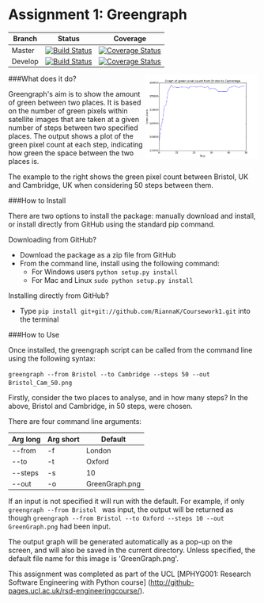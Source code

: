 Assignment 1: Greengraph
========================

| Branch | Status | Coverage | 
| ------ | ------ | -------- |
| Master |[![Build Status](https://travis-ci.org/RiannaK/Coursework1.svg?branch=master)](https://travis-ci.org/RiannaK/Coursework1)| [![Coverage Status](https://coveralls.io/repos/github/RiannaK/Coursework1/badge.svg?branch=master)](https://coveralls.io/github/RiannaK/Coursework1?branch=master) |
| Develop |[![Build Status](https://travis-ci.org/RiannaK/Coursework1.svg?branch=develop)](https://travis-ci.org/RiannaK/Coursework1)| [![Coverage Status](https://coveralls.io/repos/github/RiannaK/Coursework1/badge.svg?branch=develop)](https://coveralls.io/github/RiannaK/Coursework1?branch=develop) |


<img src="https://github.com/RiannaK/Coursework1/blob/master/Resources/Bristol_Cam_50.png" alt="Sample output from greengraph script" width="45%" height="45%" align="right"/>
###What does it do?

Greengraph's aim is to show the amount of green between two places. It is based on the number of green pixels within satellite images that are taken at a given number of steps between two specified places. The output shows a plot of the green pixel count at each step, indicating how green the space between the two places is. 

The example to the right shows the green pixel count between Bristol, UK and Cambridge, UK when considering 50 steps between them.



###How to Install

There are two options to install the package: manually download and install, or install directly from GitHub using the standard pip command.

Downloading from GitHub?
 
 * Download the package as a zip file from GitHub
 * From the command line, install using the following command:
	- For Windows users ```python setup.py install```
	- For Mac and Linux ```sudo python setup.py install```
 
Installing directly from GitHub?
 
 * Type ```pip install git+git://github.com/RiannaK/Coursework1.git``` into the terminal


###How to Use

Once installed, the greengraph script can be called from the command line using the following syntax:

```greengraph --from Bristol --to Cambridge --steps 50 --out Bristol_Cam_50.png```

Firstly, consider the two places to analyse, and in how many steps? In the above, Bristol and Cambridge, in 50 steps, were chosen.

There are four command line arguments:

| Arg long | Arg short |    Default     | 
| -------- | ----------| -------------- |
| --from   |   -f      | London         | 
| --to     |   -t      | Oxford         | 
| --steps  |   -s      | 10             | 
| --out    |   -o      | GreenGraph.png | 


If an input is not specified it will run with the default. 
For example, if only ```greengraph --from Bristol ``` was input, the output will be returned as though ```greengraph --from Bristol --to Oxford --steps 10 --out GreenGraph.png``` had been input.

The output graph will be generated automatically as a pop-up on the screen, and will also be saved in the current directory. Unless specified, the default file name for this image is 'GreenGraph.png'.

This assignment was completed as part of the UCL [MPHYG001: Research Software Engineering with Python course] (http://github-pages.ucl.ac.uk/rsd-engineeringcourse/).
